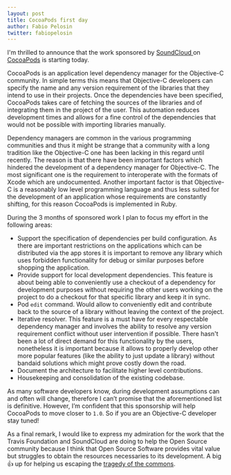```yaml
---
layout: post
title: CocoaPods first day
author: Fabio Pelosin
twitter: fabiopelosin
---
```



I'm thrilled to announce that the work sponsored by [SoundCloud ](https://soundcloud.com) on [CocoaPods](http://cocoapods.org) is starting today.

CocoaPods is an application level dependency manager for the Objective-C community. In simple terms this means that Objective-C developers can specify the name and any version requirement of the libraries that they intend to use in their projects. Once the dependencies have been specified, CocoaPods takes care of fetching the sources of the libraries and of integrating them in the project of the user. This automation reduces development times and allows for a fine control of the dependencies that would not be possible with importing libraries manually.

Dependency managers are common in the various programming communities and thus it might be strange that a community with a long tradition like the Objective-C one has been lacking in this regard until recently. The reason is that there have been important factors which hindered the development of a dependency manager for Objective-C. The most significant one is the requirement to interoperate with the formats of Xcode which are undocumented. Another important factor is that Objective-C is a reasonably low level programming language and thus less suited for the development of an application whose requirements are constantly shifting, for this reason CocoaPods is implemented in Ruby.

During the 3 months of sponsored work I plan to focus my effort in the following areas:

- Support the specification of dependencies per build configuration. As there are important restrictions on the applications which can be distributed via the app stores it is important to remove any library which uses forbidden functionality for debug or similar purposes before shopping the application.
- Provide support for local development dependencies. This feature is about being able to conveniently use a checkout of a dependency for development purposes without requiring the other users working on the project to do a checkout for that specific library and keep it in sync.
- Pod `edit` command. Would allow to conveniently edit and contribute back to the source of a library without leaving the context of the project.
- Iterative resolver. This feature is a must have for every respectable dependency manager and involves the ability to resolve any version requirement conflict without user intervention if possible. There hasn't been a lot of direct demand for this functionality by the users, nonetheless it is important because it allows to properly develop other more popular features (like the ability to just update a library) without bandaid solutions which might prove costly down the road.
- Document the architecture to facilitate higher level contributions.
- Housekeeping and consolidation of the existing codebase.

As many software developers know, during development assumptions can and often will change, therefore I can’t promise that the aforementioned list is definitive. However, I’m confident that this sponsorship will help CocoaPods to move closer to `1.0`. So if you are an Objective-C developer stay tuned!

As a final remark, I would like to express my admiration for the work that the Travis Foundation and SoundCloud are doing to help the Open Source community because I think that Open Source Software provides vital value but struggles to obtain the resources necessaries to its development. A big 👍 up for helping us escaping the [tragedy of the commons](http://en.wikipedia.org/wiki/Tragedy_of_the_commons).




